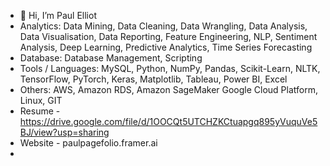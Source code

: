 - 👋 Hi, I’m Paul Elliot
- Analytics: Data Mining, Data Cleaning, Data Wrangling, Data Analysis, Data Visualisation, Data Reporting, Feature Engineering, NLP, Sentiment Analysis, Deep Learning, Predictive Analytics, Time Series Forecasting
- Database: Database Management, Scripting
- Tools / Languages: MySQL, Python, NumPy, Pandas, Scikit-Learn, NLTK, TensorFlow, PyTorch, Keras, Matplotlib, Tableau, Power BI, Excel
-  Others: AWS, Amazon RDS, Amazon SageMaker Google Cloud Platform, Linux, GIT
- Resume - https://drive.google.com/file/d/1OOCQt5UTCHZKCtuapgq895yVuquVe5BJ/view?usp=sharing
- Website - paulpagefolio.framer.ai
- 
  
<!---
elliotdata/elliotdata is a ✨ special ✨ repository because its `README.md` (this file) appears on your GitHub profile.
You can click the Preview link to take a look at your changes.
--->
